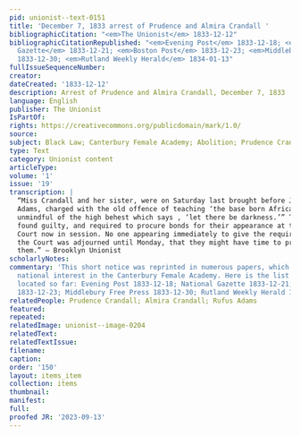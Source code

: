 ```yaml
---
pid: unionist--text-0151
title: 'December 7, 1833 arrest of Prudence and Almira Crandall '
bibliographicCitation: "<em>The Unionist</em> 1833-12-12"
bibliographicCitationRepublished: "<em>Evening Post</em> 1833-12-18; <em>National
  Gazette</em> 1833-12-21; <em>Boston Post</em> 1833-12-23; <em>Middlebury Free Press</em>
  1833-12-30; <em>Rutland Weekly Herald</em> 1834-01-13"
fullIssueSequenceNumber: 
creator: 
dateCreated: '1833-12-12'
description: Arrest of Prudence and Almira Crandall, December 7, 1833
language: English
publisher: The Unionist
IsPartOf: 
rights: https://creativecommons.org/publicdomain/mark/1.0/
source: 
subject: Black Law; Canterbury Female Academy; Abolition; Prudence Crandall
type: Text
category: Unionist content
articleType: 
volume: '1'
issue: '19'
transcription: |
  “Miss Crandall and her sister, were on Saturday last brought before Justice
  Adams, charged with the old offence of teaching ‘the base born Africans,
  unmindful of the high behest which says , ‘let there be darkness.’” They were
  found guilty, and required to procure bonds for their appearance at the County
  Court now in session. No one appearing immediately to give the required bonds,
  the Court was adjourned until Monday, that they might have time to procure
  them.” – Brooklyn Unionist
scholarlyNotes: 
commentary: 'This short notice was reprinted in numerous papers, which shows the strong
  national interest in the Canterbury Female Academy. Here is the list of reprints
  located so far: Evening Post 1833-12-18; National Gazette 1833-12-21; Boston Post
  1833-12-23; Middlebury Free Press 1833-12-30; Rutland Weekly Herald 1834-01-13'
relatedPeople: Prudence Crandall; Almira Crandall; Rufus Adams
featured: 
repeated: 
relatedImage: unionist--image-0204
relatedText: 
relatedTextIssue: 
filename: 
caption: 
order: '150'
layout: items_item
collection: items
thumbnail: 
manifest: 
full: 
proofed JR: '2023-09-13'
---
```

